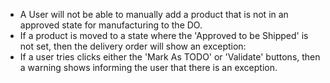 - A User will not be able to manually add a product that is not in an
  approved state for manufacturing to the DO.
- If a product is moved to a state where the 'Approved to be Shipped' is
  not set, then the delivery order will show an exception:
- If a user tries clicks either the 'Mark As TODO' or 'Validate'
  buttons, then a warning shows informing the user that there is an
  exception.
